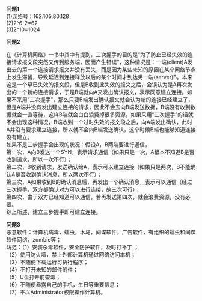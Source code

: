 **问题1**   
(1)网络号：162.105.80.128  
(2)2^6-2=62  
(3)2^10=1024

**问题2**  

在《计算机网络》一书中其中有提到，三次握手的目的是“为了防止已经失效的连接请求报文段突然又传到服务端，因而产生错误”，这种情况是：一端(client)A发出去的第一个连接请求报文并没有丢失，而是因为某些未知的原因在某个网络节点上发生滞留，导致延迟到连接释放以后的某个时间才到达另一端(server)B。本来这是一个早已失效的报文段，但是B收到此失效的报文之后，会误认为是A再次发出的一个新的连接请求，于是B端就向A又发出确认报文，表示同意建立连接。如果不采用“三次握手”，那么只要B端发出确认报文就会认为新的连接已经建立了，但是A端并没有发出建立连接的请求，因此不会去向B端发送数据，B端没有收到数据就会一直等待，这样B端就会白白浪费掉很多资源。如果采用“三次握手”的话就不会出现这种情况，B端收到一个过时失效的报文段之后，向A端发出确认，此时A并没有要求建立连接，所以就不会向B端发送确认，这个时候B端也能够知道连接没有建立。  
如果不是三步握手会出现的状况：假设A，B两端要进行通信，  
第一次，A向B发送一个SYN，表示请求通信（如果只是一次，A根本不知道B是否收到请求，所以一次不行）；  
第二次，B收到请求，发送确认给A，表示可以建立连接（如果只是两次，B不能确认A是否收到确认消息，所以两次不行）；  
第三次，A如果收到B的确认消息后，再发出一个确认消息，表示可以通信（经过三次握手，双方都确认对方可以进行连接，故三次可行）；  
第四次，由于双方已经知道可以通信，若再发送第四次，就会浪费资源，没有必要。  
综上所述，建立三步握手即可建立连接。

**问题3**    
恶意软件：计算机病毒，蠕虫，木马，间谍软件，广告软件，有组织的蠕虫和间谍软件网络，zombie等；  
防范：（1）安装杀毒软件，安全防护软件，及时打补丁 ；  
（2）使用防火墙，禁止外部计算机通过网络访问本机；  
（3）不随便下载运行可执行程序；  
（4）不打开未知的邮件附件；  
（5）U盘打开前查毒；  
（6）不随便暴露自己的手机，生日等重要信息；  
（7）不以Administrator权限操作计算机。









